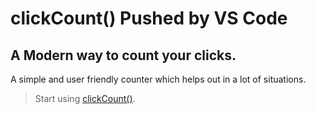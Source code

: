 
# clickCount() Pushed by VS Code
## A Modern way to count your clicks.
A simple and user friendly counter which helps out in a lot of situations.

> Start using
[clickCount()](https://the-lone-druid.github.io/clickCount/ "Click to visit our site").

